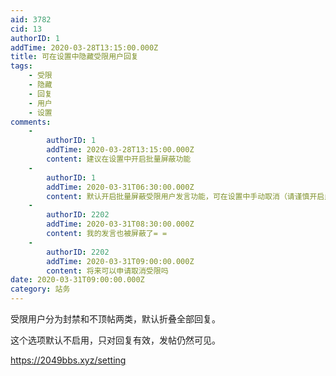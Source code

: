 ```yaml
---
aid: 3782
cid: 13
authorID: 1
addTime: 2020-03-28T13:15:00.000Z
title: 可在设置中隐藏受限用户回复
tags:
    - 受限
    - 隐藏
    - 回复
    - 用户
    - 设置
comments:
    -
        authorID: 1
        addTime: 2020-03-28T13:15:00.000Z
        content: 建议在设置中开启批量屏蔽功能
    -
        authorID: 1
        addTime: 2020-03-31T06:30:00.000Z
        content: 默认开启批量屏蔽受限用户发言功能，可在设置中手动取消（请谨慎开启此功能）。
    -
        authorID: 2202
        addTime: 2020-03-31T08:30:00.000Z
        content: 我的发言也被屏蔽了= =
    -
        authorID: 2202
        addTime: 2020-03-31T09:00:00.000Z
        content: 将来可以申请取消受限吗
date: 2020-03-31T09:00:00.000Z
category: 站务
---
```


受限用户分为封禁和不顶帖两类，默认折叠全部回复。

这个选项默认不启用，只对回复有效，发帖仍然可见。

https://2049bbs.xyz/setting
